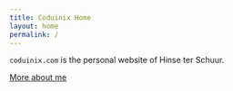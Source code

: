 ```yaml
---
title: Coduinix Home
layout: home
permalink: /
---
```

`coduinix.com` is the personal website of Hinse ter Schuur.

[More about me](about.md)